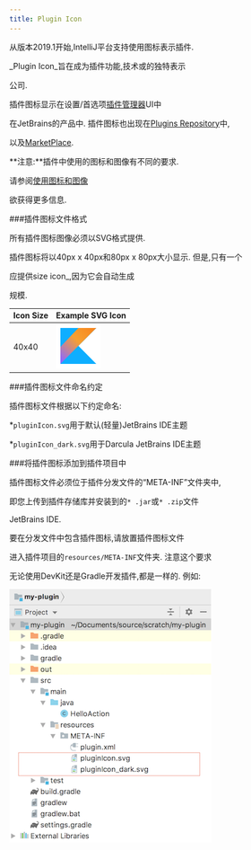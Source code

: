 ```yaml
---
title: Plugin Icon
---
```


从版本2019.1开始,IntelliJ平台支持使用图标表示插件.

_Plugin Icon_旨在成为插件功能,技术或的独特表示

公司.


插件图标显示在设置/首选项[插件管理器](https://www.jetbrains.com/help/idea/managing-plugins.html)UI中

在JetBrains的产品中.
插件图标也出现在[Plugins Repository](https://plugins.jetbrains.com/)中,

以及[MarketPlace](https://plugins.jetbrains.com/marketplace).


**注意:**插件中使用的图标和图像有不同的要求.

请参阅[使用图标和图像](/reference_guide/work_with_icons_and_images.md)

欲获得更多信息.


###插件图标文件格式

所有插件图标图像必须以SVG格式提供.

插件图标将以40px x 40px和80px x 80px大小显示.
但是,只有一个

应提供size icon_,因为它会自动生成

规模.


| Icon Size  | Example SVG Icon                            |
| ------------- | -------------                            |
| 40x40         | ![Kotlin Plugin Icon](img/kotlin40.svg)  |

###插件图标文件命名约定

插件图标文件根据以下约定命名:

*`pluginIcon.svg`用于默认(轻量)JetBrains IDE主题

*`pluginIcon_dark.svg`用于Darcula JetBrains IDE主题


###将插件图标添加到插件项目中

插件图标文件必须位于插件分发文件的“META-INF”文件夹中,

即您上传到插件存储库并安装到的`* .jar`或`* .zip`文件

JetBrains IDE.


要在分发文件中包含插件图标,请放置插件图标文件

进入插件项目的`resources/META-INF`文件夹.
注意这个要求

无论使用DevKit还是Gradle开发插件,都是一样的.
例如:
 

![META-INF文件夹中的插件图标](img/resource_directory_structure.png)



